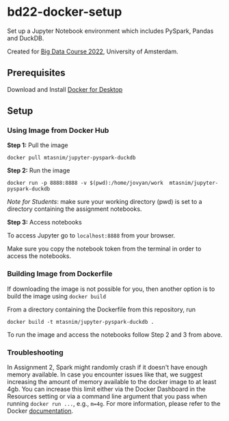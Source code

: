 # bd22-docker-setup

Set up a Jupyter Notebook environment which includes PySpark, Pandas and DuckDB.

Created for [Big Data Course 2022](https://github.com/schelterlabs/big-data-course-2022), University of Amsterdam.


## Prerequisites

Download and Install [Docker for Desktop](https://www.docker.com/products/docker-desktop)



## Setup



### Using Image from Docker Hub

**Step 1:** Pull the image

```
docker pull mtasnim/jupyter-pyspark-duckdb
```

**Step 2:**  Run the image

```
docker run -p 8888:8888 -v $(pwd):/home/jovyan/work  mtasnim/jupyter-pyspark-duckdb

```

*Note for Students*: make sure your working directory (pwd) is set to a directory containing the assignment notebooks.

**Step 3:**  Access notebooks

To access Jupyter go to `localhost:8888` from your browser. 

Make sure you copy the notebook token from the terminal in order to access the notebooks.



### Building Image from Dockerfile

If downloading the image is not possible for you, then another option is to build the image using `docker build`

From a directory containing the Dockerfile from this repository, run

```
docker build -t mtasnim/jupyter-pyspark-duckdb .
```

To run the image and access the notebooks follow Step 2 and 3 from above.

### Troubleshooting

In Assignment 2, Spark might randomly crash if it doesn't have enough memory available. In case you encounter issues like that, we suggest increasing the amount of memory available to the docker image to at least 4gb. You can increase this limit either via the Docker Dashboard in the Resources setting or via a command line argument that you pass when running `docker run ...`, e.g., `m=4g`. For more information, please refer to the Docker [documentation](https://docs.docker.com/config/containers/resource_constraints/).
